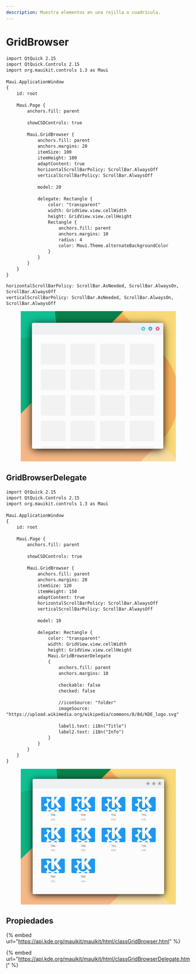 ```yaml
---
description: Muestra elementos en una rejilla o cuadrícula.
---
```


# GridBrowser

```
import QtQuick 2.15
import QtQuick.Controls 2.15
import org.mauikit.controls 1.3 as Maui

Maui.ApplicationWindow
{
    id: root

    Maui.Page {
        anchors.fill: parent

        showCSDControls: true

        Maui.GridBrowser {
            anchors.fill: parent
            anchors.margins: 20
            itemSize: 100
            itemHeight: 100
            adaptContent: true
            horizontalScrollBarPolicy: ScrollBar.AlwaysOff
            verticalScrollBarPolicy: ScrollBar.AlwaysOff

            model: 20

            delegate: Rectangle {
                color: "transparent"
                width: GridView.view.cellWidth
                height: GridView.view.cellHeight
                Rectangle {
                    anchors.fill: parent
                    anchors.margins: 10
                    radius: 4
                    color: Maui.Theme.alternateBackgroundColor
                }
            }
        }
    }
}
```

```
horizontalScrollBarPolicy: ScrollBar.AsNeeded, ScrollBar.AlwaysOn, ScrollBar.AlwaysOff
verticalScrollBarPolicy: ScrollBar.AsNeeded, ScrollBar.AlwaysOn, ScrollBar.AlwaysOff
```

<figure><img src="../../.gitbook/assets/Controls-GridBrowser.jpg" alt=""><figcaption></figcaption></figure>

## GridBrowserDelegate

```
import QtQuick 2.15
import QtQuick.Controls 2.15
import org.mauikit.controls 1.3 as Maui

Maui.ApplicationWindow
{
    id: root

    Maui.Page {
        anchors.fill: parent

        showCSDControls: true

        Maui.GridBrowser {
            anchors.fill: parent
            anchors.margins: 20
            itemSize: 120
            itemHeight: 150
            adaptContent: true
            horizontalScrollBarPolicy: ScrollBar.AlwaysOff
            verticalScrollBarPolicy: ScrollBar.AlwaysOff

            model: 10

            delegate: Rectangle {
                color: "transparent"
                width: GridView.view.cellWidth
                height: GridView.view.cellHeight
                Maui.GridBrowserDelegate
                {
                    anchors.fill: parent
                    anchors.margins: 10

                    checkable: false
                    checked: false

                    //iconSource: "folder"
                    imageSource: "https://upload.wikimedia.org/wikipedia/commons/8/8d/KDE_logo.svg"

                    label1.text: i18n("Title")
                    label2.text: i18n("Info")
                }
            }
        }
    }
}

```

<figure><img src="../../.gitbook/assets/Controls-GridBrowser-GridBrowserDelegate.jpg" alt=""><figcaption></figcaption></figure>

## Propiedades

{% embed url="https://api.kde.org/mauikit/mauikit/html/classGridBrowser.html" %}

{% embed url="https://api.kde.org/mauikit/mauikit/html/classGridBrowserDelegate.html" %}
